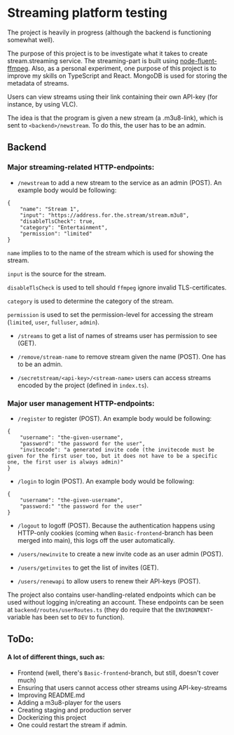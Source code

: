 # Streaming platform testing

The project is heavily in progress (although the backend is functioning somewhat well).

The purpose of this project is to be investigate what it takes to create stream.streaming service. The streaming-part is built using [node-fluent-ffmpeg](https://github.com/fluent-ffmpeg/node-fluent-ffmpeg).
Also, as a personal experiment, one purpose of this project is to improve my skills on TypeScript and React. MongoDB is used for storing the metadata of streams.

Users can view streams using their link containing their own API-key (for instance, by using VLC).

The idea is that the program is given a new stream (a .m3u8-link), which is sent to `<backend>/newstream`. To do this, the user has to be an admin.

## Backend

### Major streaming-related HTTP-endpoints:

- `/newstream` to add a new stream to the service as an admin (POST). An example body would be following:
```
{
    "name": "Stream 1",
    "input": "https://address.for.the.stream/stream.m3u8",
    "disableTlsCheck": true,
    "category": "Entertainment",
    "permission": "limited"
}
```
`name` implies to to the name of the stream which is used for showing the stream.

`input` is the source for the stream.

`disableTlsCheck` is used to tell should `ffmpeg` ignore invalid TLS-certificates.

`category` is used to determine the category of the stream.

`permission` is used to set the permission-level for accessing the stream (`limited`, `user`, `fulluser`, `admin`). 

- `/streams` to get a list of names of streams user has permission to see (GET).

- `/remove/stream-name` to remove stream given the name (POST). One has to be an admin.

- `/secretstream/<api-key>/<stream-name>` users can access streams encoded by the project (defined in `index.ts`).

### Major user management HTTP-endpoints:

- `/register` to register (POST). An example body would be following:
```
{
    "username": "the-given-username",
    "password": "the password for the user",
    "invitecode": "a generated invite code (the invitecode must be given for the first user too, but it does not have to be a specific one, the first user is always admin)"
}
```
- `/login` to login (POST). An example body would be following:
```
{
    "username": "the-given-username",
    "password:" "the password for the user"
}
```
- `/logout` to logoff (POST). Because the authentication happens using HTTP-only cookies (coming when `Basic-frontend`-branch has been merged into main), this logs off the user automatically.

- `/users/newinvite` to create a new invite code as an user admin (POST). 

- `/users/getinvites` to get the list of invites (GET).

- `/users/renewapi` to allow users to renew their API-keys (POST).

The project also contains user-handling-related endpoints which can be used without logging in/creating an account. These endpoints can be seen at `backend/routes/userRoutes.ts` (they do require that the `ENVIRONMENT`-variable has been set to `DEV` to function). 



## ToDo:
#### A lot of different things, such as:
- Frontend (well, there's `Basic-frontend`-branch, but still, doesn't cover much)
- Ensuring that users cannot access other streams using API-key-streams
- Improving README.md
- Adding a m3u8-player for the users
- Creating staging and production server
- Dockerizing this project
- One could restart the stream if admin.